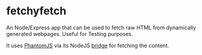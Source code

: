 # fetchyfetch

An Node/Express app that can be used to fetch raw HTML from dynamically generated webpages. Useful for Testing purposes.

It uses [PhantomJS](http://phantomjs.org/) via its NodeJS [bridge](https://github.com/sgentle/phantomjs-node) for fetching the content.

